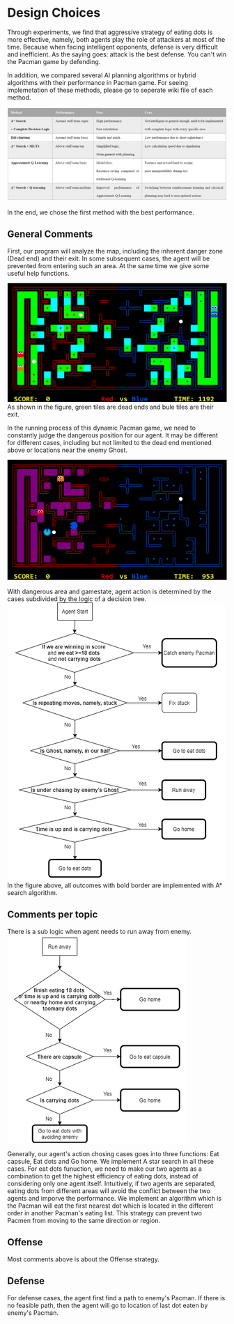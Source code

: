 # Design Choices

Through experiments, we find that aggressive strategy of eating dots is more effective, namely, both agents play the role of attackers at most of the time. Because when facing intelligent opponents, defense is very difficult and inefficient. As the saying goes: attack is the best defense. You can't win the Pacman game by defending.

In addition, we compared several AI planning algorithms or hybrid algorithms with their performance in Pacman game. For seeing implemetation of these methods, please go to seperate wiki file of each method. 

![Comparison of Methods](images/Methods_comparison.png)

In the end, we chose the first method with the best performance.

## General Comments

First, our program will analyze the map, including the inherent danger zone (Dead end) and their exit. In some subsequent cases, the agent will be prevented from entering such an area. At the same time we give some useful help functions.

![Dead Ends and their Exit](images/DeadEnd.png)
As shown in the figure, green tiles are dead ends and bule tiles are their exit.

In the running process of this dynamic Pacman game, we need to constantly judge the dangerous position for our agent. It may be different for different cases, including but not limited to the dead end mentioned above or locations near the enemy Ghost.

![Dangerous Area for one of our Agent in this Game State](images/Dangerous_area.png)

With dangerous area and gamestate, agent action is determined by the cases subdivided by the logic of a decision tree.
![Action Choosing Decision Logic](images/action_choosing_DT.png)
In the figure above, all outcomes with bold border are implemented with A* search algorithm.

## Comments per topic

There is a sub logic when agent needs to run away from enemy. 
![Action Logic when Run away](images/Run_away.png)

Generally, our agent's action chosing cases goes into three functions: Eat capsule, Eat dots and Go home. We implement A star search in all these cases. For eat dots funuction, we need to make our two agents as a combination to get the highest efficiency of eating dots, instead of considering only one agent itself. Intuitively, if two agents are separated, eating dots from different areas will avoid the conflict between the two agents and imporve the performance. We implement an algorithm which is the Pacman will eat the first nearest dot which is located in the different order in another Pacman's eating list. This strategy can prevent two Pacmen from moving to the same direction or region.


## Offense
Most comments above is about the Offense strategy.

## Defense
For defense cases, the agent first find a path to enemy's Pacman. If there is no feasible path, then the agent will go to location of last dot eaten by enemy's Pacman.